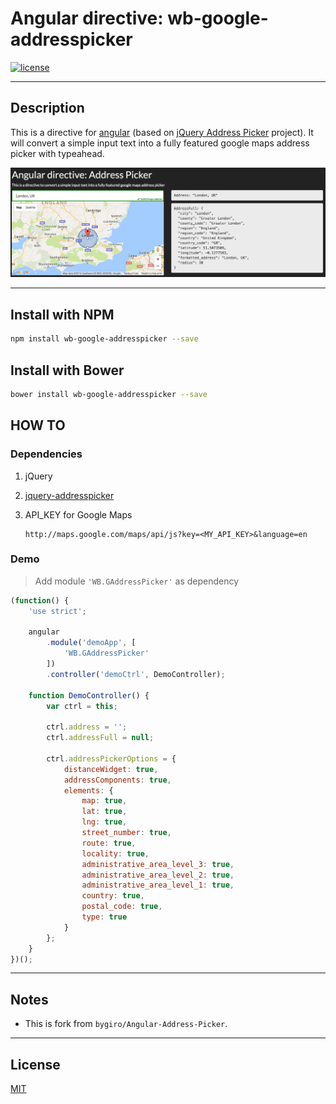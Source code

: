 # Angular directive: wb-google-addresspicker

[![license](https://img.shields.io/github/license/mashape/apistatus.svg)](https://github.com/WuglyakBolgoink/wb-google-addresspicker/blob/master/LICENSE)

---

## Description

This is a directive for [angular](https://github.com/angular/angular.js) (based on [jQuery Address Picker](https://github.com/bygiro/jQuery-AddressPicker-ByGiro) project).
It will convert a simple input text into a fully featured google maps address picker with typeahead.

![Demo](demo.png "Demo")

---

## Install with NPM

```bash
npm install wb-google-addresspicker --save
```

## Install with Bower

```bash
bower install wb-google-addresspicker --save
```

## HOW TO

### Dependencies

1. jQuery
2. [jquery-addresspicker](https://github.com/bygiro/jquery-addressPicker-ByGiro)
3. API_KEY for Google Maps
 
    ```
    http://maps.google.com/maps/api/js?key=<MY_API_KEY>&language=en
    ```

### Demo

> Add module `'WB.GAddressPicker'` as dependency
 
```js
(function() {
    'use strict';

    angular
        .module('demoApp', [
            'WB.GAddressPicker'
        ])
        .controller('demoCtrl', DemoController);

    function DemoController() {
        var ctrl = this;

        ctrl.address = '';
        ctrl.addressFull = null;

        ctrl.addressPickerOptions = {
            distanceWidget: true,
            addressComponents: true,
            elements: {
                map: true,
                lat: true,
                lng: true,
                street_number: true,
                route: true,
                locality: true,
                administrative_area_level_3: true,
                administrative_area_level_2: true,
                administrative_area_level_1: true,
                country: true,
                postal_code: true,
                type: true
            }
        };
    }
})();
```

---

## Notes

- This is fork from `bygiro/Angular-Address-Picker`.


---


## License

[MIT](https://github.com/WuglyakBolgoink/wb-google-addresspicker/blob/master/LICENSE)

